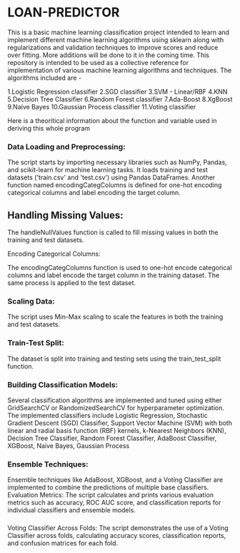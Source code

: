 # LOAN-PREDICTOR

This is a basic machine learning classification project intended to learn and implement different machine learning algorithms using sklearn along with regularizations and validation techniques to improve scores and reduce over fitting. More additions will be done to it in the coming time. This repository is intended to be used as a collective reference for implementation of various machine learning algorithms and techniques. The algorithms included are -

1.Logistic Regression classifier
2.SGD classifier
3.SVM - Linear/RBF
4.KNN
5.Decision Tree Classifier
6.Random Forest classifier
7.Ada-Boost
8.XgBoost
9.Naive Bayes
10.Gaussian Process classifier
11.Voting classifier

Here is a theoritical information about the function and variable used in deriving this whole program

<h3>Data Loading and Preprocessing:</h3>

The script starts by importing necessary libraries such as NumPy, Pandas, and scikit-learn for machine learning tasks.
It loads training and test datasets ('train.csv' and 'test.csv') using Pandas DataFrames.
Another function named encodingCategColumns is defined for one-hot encoding categorical columns and label encoding the target column.
<h2>Handling Missing Values:</h2>
The handleNullValues function is called to fill missing values in both the training and test datasets.

Encoding Categorical Columns:

The encodingCategColumns function is used to one-hot encode categorical columns and label encode the target column in the training dataset.
The same process is applied to the test dataset.
<h3>Scaling Data:</h3>
The script uses Min-Max scaling to scale the features in both the training and test datasets.
<h3>Train-Test Split:</h3>
The dataset is split into training and testing sets using the train_test_split function.

<h3>Building Classification Models:</h3>

Several classification algorithms are implemented and tuned using either GridSearchCV or RandomizedSearchCV for hyperparameter optimization.
The implemented classifiers include Logistic Regression, Stochastic Gradient Descent (SGD) Classifier, Support Vector Machine (SVM) with both linear and radial basis function (RBF) kernels, k-Nearest Neighbors (KNN), Decision Tree Classifier, Random Forest Classifier, AdaBoost Classifier, XGBoost, Naive Bayes, Gaussian Process 
<h3>Ensemble Techniques:</h3>
Ensemble techniques like AdaBoost, XGBoost, and a Voting Classifier are implemented to combine the predictions of multiple base classifiers.
Evaluation Metrics:
The script calculates and prints various evaluation metrics such as accuracy, ROC AUC score, and classification reports for individual classifiers and ensemble models.
<h3></h3>Voting Classifier Across Folds:</h3>
The script demonstrates the use of a Voting Classifier across folds, calculating accuracy scores, classification reports, and confusion matrices for each fold.
